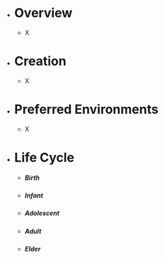 - # Overview
	- X
- # Creation
	- X
- # Preferred Environments
	- X
- # Life Cycle
	- ##### Birth
	- ##### Infant
	- ##### Adolescent
	- ##### Adult
	- ##### Elder